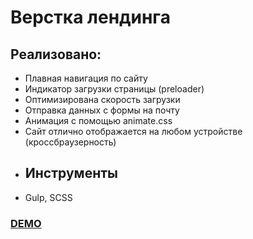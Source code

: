 # Верстка лендинга

## Реализовано:
- Плавная навигация по сайту
- Индикатор загрузки страницы (preloader)
- Оптимизирована скорость загрузки
- Отправка данных с формы на почту
- Анимация с помощью animate.css
- Сайт отлично отображается на любом устройстве (кроссбраузерность)
- ## Инструменты 
- Gulp, SCSS

[<h3> DEMO </h3>](https://sheyhmansur.github.io/digital/)
